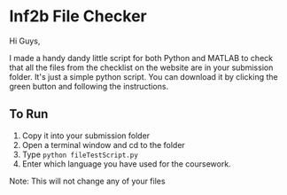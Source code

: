 # Inf2b File Checker



Hi Guys,

I made a handy dandy little script for both Python and MATLAB to check that all the files from the checklist on the website are in your submission folder. It's just a simple python script. You can download it by clicking the green button and following the instructions. 

## To Run

1. Copy it into your submission folder 
2. Open a terminal window and cd to the folder
3. Type `python fileTestScript.py`
4. Enter which language you have used for the coursework.

Note: This will not change any of your files
